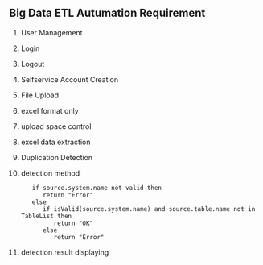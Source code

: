 ## Big Data ETL Autumation Requirement

1. User Management
  2. Login
  3. Logout
  4. Selfservice Account Creation

1. File Upload
  2. excel format only
  3. upload space control
  4. excel data extraction

1. Duplication Detection
  2. detection method
     ```
        if source.system.name not valid then
           return "Error"
        else
           if isValid(source.system.name) and source.table.name not in TableList then
              return "OK"
           else
              return "Error"
     ```
  3. detection result displaying
